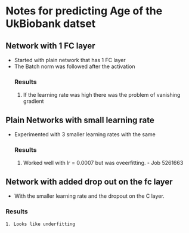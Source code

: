 # Notes for predicting Age of the UkBiobank datset

## Network with 1 FC layer 
- Started with plain network that has 1 FC layer
- The Batch norm was followed after the activation
    ### Results
    1. If the learning rate was high there was the problem of vanishing gradient

## Plain Networks with small learning rate
- Experimented with 3 smaller learning rates with the same 
    ### Results
    1. Worked well with lr = 0.0007 but was oveerfitting. - Job 5261663

## Network with added drop out on the fc layer
- With the smaller learning rate and the dropout on the C layer.
### Results
    1. Looks like underfitting 
